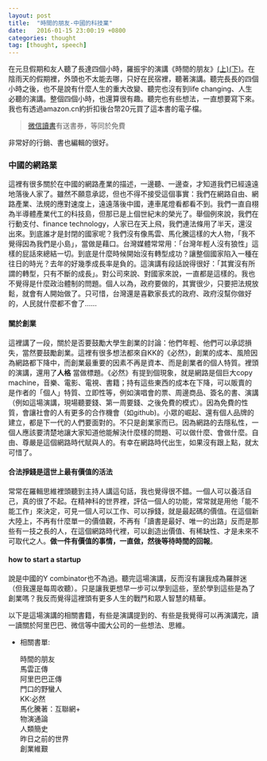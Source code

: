 ```yaml
---
layout: post
title:  "時間的朋友-中國的科技業"
date:   2016-01-15 23:00:19 +0800
categories: thought
tag: [thought, speech] 
---
```

在元旦假期和友人聽了長達四個小時，羅振宇的演講《時間的朋友》[(上)](https://www.youtube.com/watch?v=xj_titD0jOA)[(下)](https://www.youtube.com/watch?v=ZqokkESA2aQ)。在陰雨天的假期裡，外頭也不太能去哪，只好在民宿裡，聽著演講。聽完長長的四個小時之後，也不是說有什麼人生的重大改變、聽完也沒有到life changing、人生必聽的演講。整個四個小時，也還算很有趣。聽完也有些想法，一直想要寫下來。
我也有透過amazon.cn約折扣後台幣20元買了這本書的電子檔。
> [微信讀書](http://weread.qq.com/)有送書券，等同於免費  

非常好的行銷、書也編輯的很好。
<!--more-->

### 中國的網路業
這裡有很多關於在中國的網路產業的描述，一邊聽、一邊查，才知道我們已經遠遠地落後人家了。雖然不願意承認，但也不得不接受這個事實：我們在網路自由、網路產業、法規的應對速度上，遠遠落後中國，連車尾燈看都看不到。我們一直自栩為半導體產業代工的科技島，但那已是上個世紀末的榮光了。舉個例來說，我們在行動支付、finance technology，人家已在天上飛，我們連法條用了半天，還沒出來。到底誰才是封閉的國家呢？我們沒有像馬雲、馬化騰這樣的大人物，「我不覺得因為我們是小島」，當做是藉口。台灣媒體常常用：「台灣年輕人沒有狼性」這樣的屁話來總結一切。到底是什麼時候開始沒有轉型成功？讓整個國家陷入一種在往日的時光？去年的好幾季成長率是負的。這演講有段話說得很好：「其實沒有所謂的轉型，只有不斷的成長」。對公司來說、對國家來說，一直都是這樣的。我也不覺得是什麼政治體制的問題。個人以為，政府要做的，其實很少，只要把法規放鬆，就會有人開始做了。只可惜，台灣還是喜歡家長式的政府、政府沒幫你做好的，人民就什麼都不會了……

#### 關於創業
這裡講了一段，關於是否要鼓勵大學生創業的討論：他們年輕、他們可以承認損失，當然要鼓勵創業。這裡有很多想法都來自KK的《必然》，創業的成本、風險因為網路都下降中，而創業最重要的因素不再是資本、而是創業者的個人特質。裡頭的演講，還用了**人格** 當做標題。《必然》有提到個現象，就是網路是個巨大copy machine，音樂、電影、電視、書籍；持有這些東西的成本在下降，可以販賣的是作者的「個人」特質、立即性等，例如演唱會的票、周邊商品、簽名的書、演講（例如這場演講，現場聽要錢、第一周要錢、之後免費的模式）。因為免費的性質，會讓社會的人有更多的合作機會（如github)。小眾的崛起、還有個人品牌的建立，都是下一代的人們要面對的。不只是創業家而已。因為網路的去隱私性，一個人應該要清楚地讓大家知道他能解決什麼樣的問題、可以做什麼、會做什麼。自由、尊嚴是這個網路時代賦與人的。有幸在網路時代出生，如果沒有跟上點，就太可惜了。

#### 合法掙錢是這世上最有價值的活法
常常在羅輯思維裡頭聽到主持人講這句話，我也覺得很不錯。一個人可以養活自己，真的很了不起。在精神科的世界裡，評估一個人的功能，常常就是用他「能不能工作」來決定，可見一個人可以工作、可以掙錢，就是最起碼的價值。在這個新大陸上，不再有什麼單一的價值觀，不再有「讀書是最好、唯一的出路」反而是那些有一技之長的人，在這個網路時代裡，可以創造出價值、有稀缺性、才是未來不可取代之人。**做一件有價值的事情，一直做，然後等待時間的回報**。

#### how to start a startup
說是中國的Y combinator也不為過。聽完這場演講，反而沒有讓我成為羅胖迷（但我還是每周收聽）。只是讓我更想早一步可以學到這些，至於學到這些是為了創業嗎？我反而覺得這裡頭有更多人生的戰鬥和眾人智慧的精華。


以下是這場演講的相關書籍，有些是演講提到的、有些是我覺得可以再演講完，讀一讀關於阿里巴巴、微信等中國大公司的一些想法、思維。   
- 相關書單:    

  >
  時間的朋友  
  馬雲正傳  
  阿里巴巴正傳  
  門口的野蠻人    
  KK:必然  
  馬化騰著：互聯網+   
  物演通論   
  人類簡史   
  昨日之前的世界   
  創業維艱
  >   
